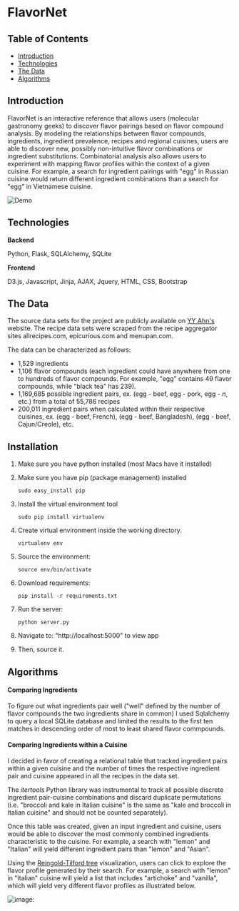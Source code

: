 # FlavorNet

## Table of Contents
- [Introduction](#introduction)
- [Technologies](#technologies)
- [The Data](#the-data)
- [Algorithms](#algorithms)
 

## Introduction

FlavorNet is an interactive reference that allows users (molecular gastronomy geeks) to discover flavor pairings based on flavor compound analysis. By modeling the relationships between flavor compounds, ingredients, ingredient prevalence, recipes and regional cuisines, users are able to discover new, possibly non-intuitive flavor combinations or ingredient substitutions. Combinatorial analysis also allows users to experiment with mapping flavor profiles within the context of a given cuisine. For example, a search for ingredient pairings with "egg" in Russian cuisine would return different ingredient combinations than a search for "egg" in Vietnamese cuisine. 

![Demo](https://github.com/levi006/FlavorNet/blob/master/static/img/runthrough.gif)

## Technologies

**Backend**

Python, Flask, SQLAlchemy, SQLite

**Frontend**

D3.js, Javascript, Jinja, AJAX, Jquery, HTML, CSS, Bootstrap

## The Data

The source data sets for the project are publicly available on [YY Ahn's](http://yongyeol.com/) website. The recipe data sets were scraped from the recipe aggregator sites allrecipes.com, epicurious.com and menupan.com.

The data can be characterized as follows: 

- 1,529 ingredients
- 1,106 flavor compounds (each ingredient could have anywhere from one to hundreds of flavor compounds. For example, "egg" contains 49 flavor compounds, while "black tea" has 239).
- 1,169,685 possible ingredient pairs, ex. (egg - beef, egg - pork, egg - *n*, etc.) from a total of 55,786 recipes
- 200,011 ingredient pairs when calculated within their respective cuisines, ex. (egg - beef, French), (egg - beef, Bangladesh), (egg - beef, Cajun/Creole), etc. 


## Installation

1. Make sure you have python installed (most Macs have it installed)

1. Make sure you have pip (package management) installed 

     `sudo easy_install pip`

1. Install the virtual environment tool

     `sudo pip install virtualenv`

1. Create virtual environment inside the working directory.

     `virtualenv env`

1. Source the environment:

     `source env/bin/activate`

1. Download requirements:

     `pip install -r requirements.txt`

1. Run the server:

     `python server.py`

1. Navigate to: "http://localhost:5000" to view app

1. Then, source it.


## Algorithms 

#### Comparing Ingredients

To figure out what ingredients pair well ("well" defined by the number of flavor compounds the two ingredients share in common) I used Sqlalchemy to query a local SQLite database and limited the results to the first ten matches in descending order of most to least shared flavor commpounds.
 

#### Comparing Ingredients within a Cuisine

I decided in favor of creating a relational table that tracked ingredient pairs within a given cuisine and the number of times the respective ingredient pair and cuisine appeared in all the recipes in the data set.     

The *itertools* Python library was instrumental to track all possible discrete ingredient pair-cuisine combinations and discard duplicate permutations (i.e. "broccoli and kale in Italian cuisine" is the same as "kale and broccoli in Italian cuisine" and should not be counted separately). 

Once this table was created, given an input ingredient and cuisine, users would be able to discover the most commonly combined ingredients characteristic to the cuisine. For example, a search with "lemon" and "Italian" will yield different ingredient pairs than "lemon" and "Asian". 

Using the <a href="http://bl.ocks.org/mbostock/4339184">Reingold-Tilford tree</a> visualization, users can click to explore the flavor profile generated by their search. For example, a search with "lemon" in "Italian" cuisine will yield a list that includes "artichoke" and "vanilla", which will yield very different flavor profiles as illustrated below. 

![image:](https://github.com/levi006/FlavorNet/blob/7119a3029c0acb4f3373c666a0ad33d27280faf0/static/img/Italian%20flavor%20profile.png)




